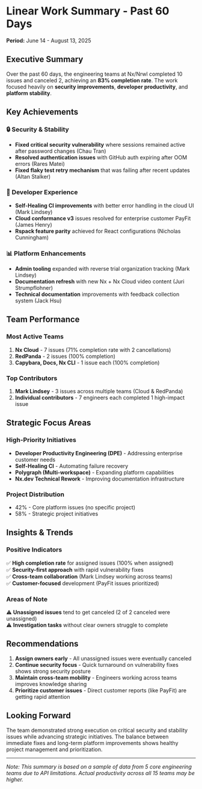 # Linear Work Summary - Past 60 Days
**Period:** June 14 - August 13, 2025

## Executive Summary

Over the past 60 days, the engineering teams at Nx/Nrwl completed 10 issues and canceled 2, achieving an **83% completion rate**. The work focused heavily on **security improvements**, **developer productivity**, and **platform stability**.

## Key Achievements

### 🔒 Security & Stability
- **Fixed critical security vulnerability** where sessions remained active after password changes (Chau Tran)
- **Resolved authentication issues** with GitHub auth expiring after OOM errors (Rares Matei)
- **Fixed flaky test retry mechanism** that was failing after recent updates (Altan Stalker)

### 🚀 Developer Experience
- **Self-Healing CI improvements** with better error handling in the cloud UI (Mark Lindsey)
- **Cloud conformance v3** issues resolved for enterprise customer PayFit (James Henry)
- **Rspack feature parity** achieved for React configurations (Nicholas Cunningham)

### 📊 Platform Enhancements
- **Admin tooling** expanded with reverse trial organization tracking (Mark Lindsey)
- **Documentation refresh** with new Nx + Nx Cloud video content (Juri Strumpflohner)
- **Technical documentation** improvements with feedback collection system (Jack Hsu)

## Team Performance

### Most Active Teams
1. **Nx Cloud** - 7 issues (71% completion rate with 2 cancellations)
2. **RedPanda** - 2 issues (100% completion)
3. **Capybara, Docs, Nx CLI** - 1 issue each (100% completion)

### Top Contributors
1. **Mark Lindsey** - 3 issues across multiple teams (Cloud & RedPanda)
2. **Individual contributors** - 7 engineers each completed 1 high-impact issue

## Strategic Focus Areas

### High-Priority Initiatives
- **Developer Productivity Engineering (DPE)** - Addressing enterprise customer needs
- **Self-Healing CI** - Automating failure recovery
- **Polygraph (Multi-workspace)** - Expanding platform capabilities
- **Nx.dev Technical Rework** - Improving documentation infrastructure

### Project Distribution
- 42% - Core platform issues (no specific project)
- 58% - Strategic project initiatives

## Insights & Trends

### Positive Indicators
✅ **High completion rate** for assigned issues (100% when assigned)  
✅ **Security-first approach** with rapid vulnerability fixes  
✅ **Cross-team collaboration** (Mark Lindsey working across teams)  
✅ **Customer-focused** development (PayFit issues prioritized)

### Areas of Note
⚠️ **Unassigned issues** tend to get canceled (2 of 2 canceled were unassigned)  
⚠️ **Investigation tasks** without clear owners struggle to complete  

## Recommendations

1. **Assign owners early** - All unassigned issues were eventually canceled
2. **Continue security focus** - Quick turnaround on vulnerability fixes shows strong security posture
3. **Maintain cross-team mobility** - Engineers working across teams improves knowledge sharing
4. **Prioritize customer issues** - Direct customer reports (like PayFit) are getting rapid attention

## Looking Forward

The team demonstrated strong execution on critical security and stability issues while advancing strategic initiatives. The balance between immediate fixes and long-term platform improvements shows healthy project management and prioritization.

---

*Note: This summary is based on a sample of data from 5 core engineering teams due to API limitations. Actual productivity across all 15 teams may be higher.*